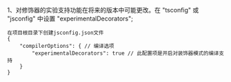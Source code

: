1、对修饰器的实验支持功能在将来的版本中可能更改。在 "tsconfig" 或 "jsconfig" 中设置 "experimentalDecorators";
```
在项目根目录下创建jsconfig.json文件
{
    "compilerOptions": { // 编译选项
        "experimentalDecorators": true // 此配置项是开启对装饰器模式的编译支持
    }
}
```